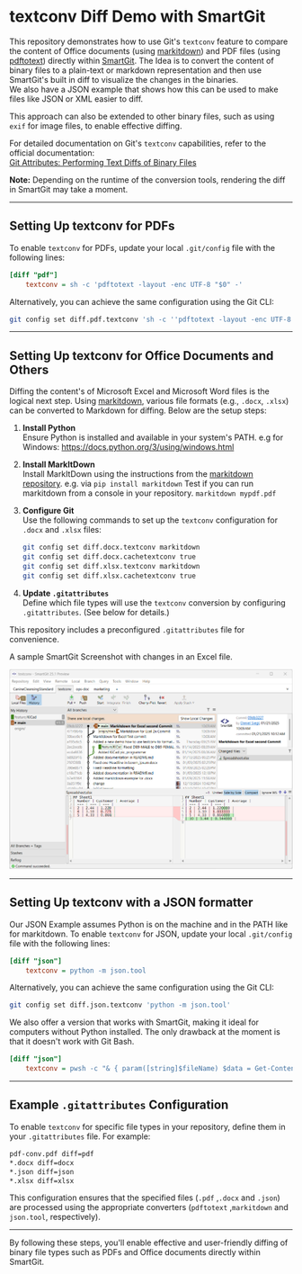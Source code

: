 
# textconv Diff Demo with SmartGit

This repository demonstrates how to use Git's `textconv` feature to compare the content of Office documents (using [markitdown](https://github.com/microsoft/markitdown)) and PDF files (using [pdftotext](https://www.xpdfreader.com/pdftotext-man.html)) directly within [SmartGit](https://www.syntevo.com/smartgit/). The Idea is to convert the content of binary files to a plain-text or markdown representation and then use SmartGit's built in diff to visualize the changes in the binaries.  
We also have a JSON example that shows how this can be used to make files like JSON or XML easier to diff.

This approach can also be extended to other binary files, such as using `exif` for image files, to enable effective diffing.

For detailed documentation on Git's `textconv` capabilities, refer to the official documentation:  
[Git Attributes: Performing Text Diffs of Binary Files](https://git-scm.com/docs/gitattributes#_performing_text_diffs_of_binary_files)

**Note:** Depending on the runtime of the conversion tools, rendering the diff in SmartGit may take a moment.

---

## Setting Up textconv for PDFs

To enable `textconv` for PDFs, update your local `.git/config` file with the following lines:

```ini
[diff "pdf"]
    textconv = sh -c 'pdftotext -layout -enc UTF-8 "$0" -'
```

Alternatively, you can achieve the same configuration using the Git CLI:

```sh
git config set diff.pdf.textconv 'sh -c ''pdftotext -layout -enc UTF-8 "$0" -'''
```

---

## Setting Up textconv for Office Documents and Others

Diffing the content's of  Microsoft Excel and Microsoft Word files is the logical next step.
Using [markitdown](https://github.com/microsoft/markitdown), various file formats (e.g., `.docx`, `.xlsx`) can be converted to Markdown for diffing. Below are the setup steps:

1. **Install Python**  
    Ensure Python is installed and available in your system's PATH.
    e.g for Windows: https://docs.python.org/3/using/windows.html
    
2. **Install MarkItDown**  
    Install MarkItDown using the instructions from the [markitdown repository](https://github.com/microsoft/markitdown).
	e.g. via `pip install markitdown` 
	Test if you can run markitdown from a console in your repository.
	`markitdown mypdf.pdf`
    
3. **Configure Git**  
    Use the following commands to set up the `textconv` configuration for `.docx` and `.xlsx` files:
    
    ```sh
    git config set diff.docx.textconv markitdown
    git config set diff.docx.cachetextconv true
    git config set diff.xlsx.textconv markitdown
    git config set diff.xlsx.cachetextconv true
    ```
    
4. **Update `.gitattributes`**  
    Define which file types will use the `textconv` conversion by configuring `.gitattributes`. (See below for details.)
    

This repository includes a preconfigured `.gitattributes` file for convenience.

A sample SmartGit Screenshot with changes in an Excel file.

![A sample SmartGit Screenshot with changes in an Excel file.](Images/SmartGitDiffExcel.png)

---

## Setting Up textconv with a JSON formatter

Our JSON Example assumes Python is on the machine and in the PATH like for markitdown.
To enable `textconv` for JSON, update your local `.git/config` file with the following lines:

```ini
[diff "json"]
    textconv = python -m json.tool
```

Alternatively, you can achieve the same configuration using the Git CLI:

```sh
git config set diff.json.textconv 'python -m json.tool'
```

We also offer a version that works with SmartGit, making it ideal for computers without Python installed. The only drawback at the moment is that it doesn't work with Git Bash.

```ini
[diff "json"]
    textconv = pwsh -c "& { param([string]$fileName) $data = Get-Content -Path $fileName; $data | ConvertFrom-Json | ConvertTo-Json -Depth 100 }"
```

---

## Example `.gitattributes` Configuration

To enable `textconv` for specific file types in your repository, define them in your `.gitattributes` file. For example:

```gitattributes
pdf-conv.pdf diff=pdf
*.docx diff=docx
*.json diff=json
*.xlsx diff=xlsx
```

This configuration ensures that the specified files (`.pdf` ,`.docx` and `.json`) are processed using the appropriate converters (`pdftotext` ,`markitdown` and `json.tool`, respectively).

---

By following these steps, you'll enable effective and user-friendly diffing of binary file types such as PDFs and Office documents directly within SmartGit.